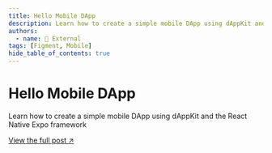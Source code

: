 ```yaml
---
title: Hello Mobile DApp
description: Learn how to create a simple mobile DApp using dAppKit and the React Native Expo framework
authors:
  - name: 🔗 External
tags: [Figment, Mobile]
hide_table_of_contents: true
---
```


# Hello Mobile DApp

Learn how to create a simple mobile DApp using dAppKit and the React Native Expo framework

[View the full post ↗️](https://learn.figment.io/tutorials/hello-mobile-dapp)

<!--truncate-->
